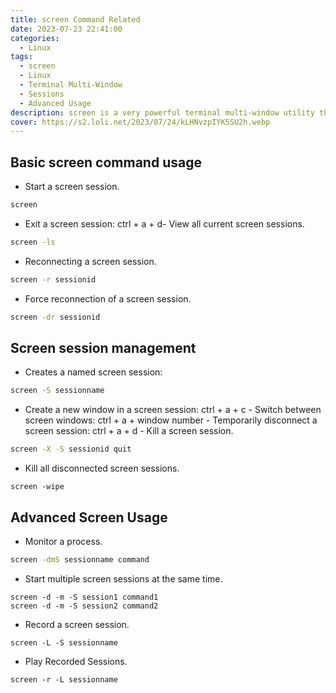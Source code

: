 ```yaml
---
title: screen Command Related
date: 2023-07-23 22:41:00
categories:
  - Linux
tags: 
  - screen
  - Linux
  - Terminal Multi-Window
  - Sessions
  - Advanced Usage
description: screen is a very powerful terminal multi-window utility that allows you to connect to multiple terminal sessions in a single terminal at the same time.
cover: https://s2.loli.net/2023/07/24/kLHNvzpIYK5SU2h.webp
---
```


## Basic screen command usage

-  Start a screen session.

```bash
screen
```

- Exit a screen session: ctrl + a + d- View all current screen sessions.

```bash
screen -ls
```

- Reconnecting a screen session.

```bash
screen -r sessionid
```

- Force reconnection of a screen session.

```bash
screen -dr sessionid
```

## Screen session management

- Creates a named screen session:

```bash
screen -S sessionname
```

- Create a new window in a screen session: ctrl + a + c - Switch between screen windows: ctrl + a + window number - Temporarily disconnect a screen session: ctrl + a + d - Kill a screen session.

```bash
screen -X -S sessionid quit
```

- Kill all disconnected screen sessions.

```
screen -wipe
```

## Advanced Screen Usage

- Monitor a process.

```bash
screen -dmS sessionname command
```

- Start multiple screen sessions at the same time.

```
screen -d -m -S session1 command1
screen -d -m -S session2 command2
```

- Record a screen session.

```
screen -L -S sessionname
```

- Play Recorded Sessions.

```
screen -r -L sessionname
```

